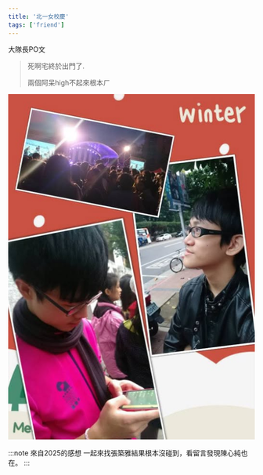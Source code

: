 ```yaml
---
title: '北一女校慶'
tags: ['friend']
---
```


大隊長PO文
>死啊宅終於出門了.
>
>兩個阿呆high不起來根本ㄏ
 
![img](./img_ig/201312/002.jpg)

:::note 來自2025的感想
一起來找張築雅結果根本沒碰到，看留言發現陳心純也在。
:::